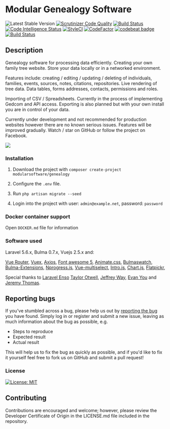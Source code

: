 # Modular Genealogy Software
 ![Latest Stable Version](https://img.shields.io/github/release/modularsoftware/genealogy.svg) 
[![Scrutinizer Code Quality](https://scrutinizer-ci.com/g/modularsoftware/genealogy/badges/quality-score.png?b=master)](https://scrutinizer-ci.com/g/modularsoftware/genealogy/?branch=master)
[![Build Status](https://scrutinizer-ci.com/g/modularsoftware/genealogy/badges/build.png?b=master)](https://scrutinizer-ci.com/g/modularsoftware/genealogy/build-status/master)
[![Code Intelligence Status](https://scrutinizer-ci.com/g/modularsoftware/genealogy/badges/code-intelligence.svg?b=master)](https://scrutinizer-ci.com/code-intelligence)
[![StyleCI](https://github.styleci.io/repos/135390590/shield?branch=master)](https://github.styleci.io/repos/135390590)
[![CodeFactor](https://www.codefactor.io/repository/github/modularsoftware/genealogy/badge/master)](https://www.codefactor.io/repository/github/modularsoftware/genealogy/overview/master)
[![codebeat badge](https://codebeat.co/badges/911f9e33-212a-4dfa-a860-751cdbbacff7)](https://codebeat.co/projects/github-com-modulargenealogy-genealogy-master)
[![Build Status](https://travis-ci.org/modularsoftware/genealogy.svg?branch=master)](https://travis-ci.org/modularsoftware/genealogy)


## Description

Genealogy software for processing data efficiently. Creating your own family tree website. Store your data locally or in a networked
environment.

Features include: creating / editing / updating / deleting of individuals, families, events,
sources, notes, citations, repositories. Live rendering of tree data. Data tables, forms
addresses, contacts, permissions and roles. 

Importing of CSV / Spreadsheets. Currently in the process
of implementing Gedcom and API access. Exporting is also planned but with your own install you are in control of your data.


Currently under development and not recommended for production websites however there are no known serious issues. 
Features will be improved gradually. Watch / star on GitHub or follow the project on Facebook.

![](https://www.modularsoftware.co.uk/screenshots/genealogy/edit-individual.png)


### Installation

1. Download the project with `composer create-project modularsoftware/genealogy`

2. Configure the `.env` file. 

3. Run `php artisan migrate --seed`

4. Login into the project with user: `admin@example.net`, password: `password`


### Docker container support

Open `DOCKER.md` file for information

### Software used
Laravel 5.6.x, Bulma 0.7.x, Vuejs 2.5.x and:

[Vue Router](https://router.vuejs.org/en), [Vuex](https://vuex.vuejs.org/en/), [Axios](https://github.com/axios/axios),
[Font awesome 5](https://fontawesome.com), [Animate.css](https://daneden.github.io/animate.css/), 
[Bulmaswatch](https://jenil.github.io/bulmaswatch), [Bulma-Extensions](https://wikiki.github.io/bulma-extensions/overview),
[Nprogress.js](http://ricostacruz.com/nprogress), [Vue-multiselect](https://github.com/monterail/vue-multiselect),
[Intro.js](http://introjs.com/),  [Chart.js](http://chartjs.org), [Flatpickr](https://chmln.github.io/flatpickr/), 

Special thanks to [Laravel Enso](https://github.com/laravel-enso)  [Taylor Otwell](https://laravel.com/), [Jeffrey Way](https://laracasts.com), [Evan You](https://vuejs.org/) and [Jeremy Thomas](https://bulma.io).


## Reporting bugs

If you've stumbled across a bug, please help us out by [reporting the bug](https://github.com/modularsoftware/genealogy/issues?state=open) you have found. Simply log in or register and submit a new issue, leaving as much information about the bug as possible, e.g.

* Steps to reproduce
* Expected result
* Actual result

This will help us to fix the bug as quickly as possible, and if you'd like to fix it yourself feel free to fork us on GitHub and submit a pull request!

### License

 [![License: MIT](https://img.shields.io/badge/License-MIT-yellow.svg)](https://opensource.org/licenses/MIT)


## Contributing

Contributions are encouraged and welcome; however, please review the Developer Certificate of Origin in the LICENSE.md file included in the repository.